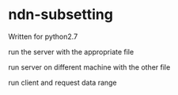# ndn-subsetting
Written for python2.7

run the server with the appropriate file 

run server on different machine with the other file

run client and request data range

